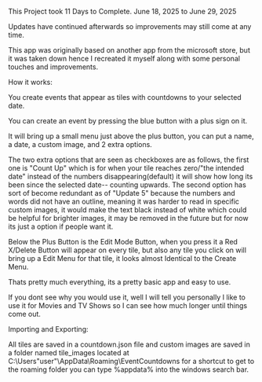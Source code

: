 This Project took 11 Days to Complete. June 18, 2025 to June 29, 2025

Updates have continued afterwards so improvements may still come at any time.

This app was originally based on another app from the microsoft store, but it was taken down hence I recreated it myself along with some personal touches and improvements.

How it works:

You create events that appear as tiles with countdowns to your selected date.

You can create an event by pressing the blue button with a plus sign on it.

It will bring up a small menu just above the plus button, you can put a name, a date, a custom image, and 2 extra options.

The two extra options that are seen as checkboxes are as follows, the first one is "Count Up" which is for when your tile reaches zero/"the intended date" instead of the numbers disappearing(default) it will show how long its been since the selected date-- counting upwards.
The second option has sort of become redundant as of "Update 5" because the numbers and words did not have an outline, meaning it was harder to read in specific custom images, it would make the text black instead of white which could be helpful for brighter images, it may be removed in the future but for now its just a option if people want it.

Below the Plus Button is the Edit Mode Button, when you press it a Red X/Delete Button will appear on every tile, but also any tile you click on will bring up a Edit Menu for that tile, it looks almost Identical to the Create Menu.

Thats pretty much everything, its a pretty basic app and easy to use.

If you dont see why you would use it, well I will tell you personally I like to use it for Movies and TV Shows so I can see how much longer until things come out.

Importing and Exporting:

All tiles are saved in a countdown.json file and custom images are saved in a folder named tile_images located at C:\Users\"user"\AppData\Roaming\EventCountdowns for a shortcut to get to the roaming folder you can type %appdata% into the windows search bar.
